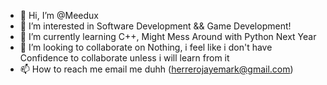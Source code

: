 - 👋 Hi, I’m @Meedux
- 👀 I’m interested in Software Development && Game Development!
- 🌱 I’m currently learning C++, Might Mess Around with Python Next Year
- 💞️ I’m looking to collaborate on Nothing, i feel  like i don't have Confidence to collaborate unless i will learn from it
- 📫 How to reach me email me duhh (herrerojayemark@gmail.com)

<!---
Meedux/Meedux is a ✨ special ✨ repository because its `README.md` (this file) appears on your GitHub profile.
You can click the Preview link to take a look at your changes.
--->
